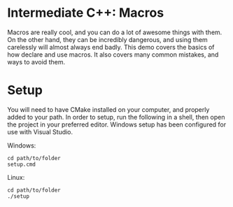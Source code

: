 # Intermediate C++: Macros

Macros are really cool, and you can do a lot of awesome things with them.
On the other hand, they can be incredibly dangerous, and using them carelessly will almost always end badly.
This demo covers the basics of how declare and use macros.
It also covers many common mistakes, and ways to avoid them.

# Setup

You will need to have CMake installed on your computer, and properly added to your path.
In order to setup, run the following in a shell, then open the project in your preferred editor.
Windows setup has been configured for use with Visual Studio.

Windows:
```
cd path/to/folder
setup.cmd
```
Linux:
```
cd path/to/folder
./setup
```